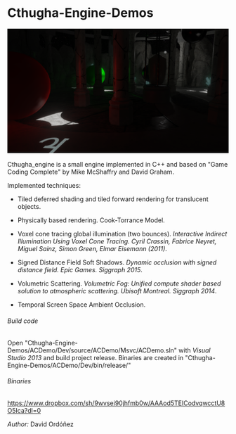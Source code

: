 # Cthugha-Engine-Demos

<img src="https://raw.githubusercontent.com/ClowReed32/Cthugha-Engine-Demos/master/Screenshot/Screenshot4.png" />

Cthugha_engine is a small engine implemented in C++ and based on 
"Game Coding Complete" by Mike McShaffry and David Graham.

Implemented techniques:

- Tiled deferred shading and tiled forward rendering for translucent objects.

- Physically based rendering. Cook-Torrance Model.

- Voxel cone tracing global illumination (two bounces). *Interactive Indirect Illumination Using Voxel Cone Tracing. 
  Cyril Crassin, Fabrice Neyret, Miguel Sainz, Simon Green, Elmar Eisemann  (2011)*.

- Signed Distance Field Soft Shadows. *Dynamic occlusion with signed distance field. Epic Games. Siggraph 2015*.

- Volumetric Scattering. *Volumetric Fog: Unified compute shader based solution to atmospheric scattering. Ubisoft Montreal. Siggraph 2014*. 

- Temporal Screen Space Ambient Occlusion.

###### Build code

Open "Cthugha-Engine-Demos/ACDemo/Dev/source/ACDemo/Msvc/ACDemo.sln" with *Visual Studio 2013* and build project release. Binaries are created in
"Cthugha-Engine-Demos/ACDemo/Dev/bin/release/"

###### Binaries

https://www.dropbox.com/sh/9wvsei90jhfmb0w/AAAod5TEICodvqwcctU8O5Ica?dl=0

*Author:* David Ordóñez
